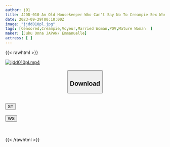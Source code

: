 ```yaml
---
author: j91
title: JJDD-010 An Old Housekeeper Who Can't Say No To Creampie Sex When Asked By A Younger Boy 10 Documentary Where She Takes Advantage Of His Kindness And Fucks Him Raw
date: 2023-09-29T00:10:00Z
image: "jjdd010pl.jpg"
tags: [Censored,Creampie,Voyeur,Married Woman,POV,Mature Woman	]
maker: [Juku Onna JAPAN/ Emmanuelle]
actress: [ ]
---
```



{{< rawhtml >}}

<div class="video" data-videoid="OdVPJawaY6IZRxW">
    <a href="javascript:;">
        <img src="https://my.j91.asia/posts/jjdd010pl/jjdd010pl.jpg" width="WIDTH" height="HEIGHT" alt="jjdd010pl.mp4" loading="lazy">
    </a>
</div>

<script type="text/javascript" src="https://j91.asia/asset/on-demand-st.js"></script>

<br>
  <link rel="stylesheet" href="https://j91.asia/asset/bs5.css">
  
  <center>
  <button class="btn btn-primary" type="button" data-bs-toggle="collapse" data-bs-target=".multi-collapse" aria-expanded="false" aria-controls="multiCollapseExample1 multiCollapseExample2"><h2>Download</h2></button></center>
</p>
<div class="row">
  <div class="col">
    <div class="collapse multi-collapse" id="multiCollapseExample1">
      <div class="card card-body">
	      	      <br>
<div class="buttons">  
<a href="https://streamtape.to/v/OdVPJawaY6IZRxW"><button class="btn-hover color-3"><i class="fa fa-download"></i> ST</button></a></div>
    </div>
  </div>
</div>
  <div class="col">
    <div class="collapse multi-collapse" id="multiCollapseExample2">
      <div class="card card-body">
	      <br>
<div class="buttons">
    <a href="https://wolfstream.tv/ny47ru9qo0jz"><button class="btn-hover color-9"><i class="fa fa-download"></i> WS</button></a></div>
<br><br>
      </div>
    </div>
  </div>
</div>

{{< /rawhtml >}}
